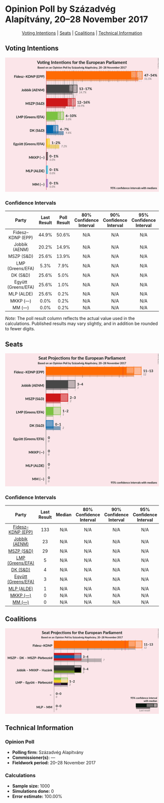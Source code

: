 # Opinion Poll by Századvég Alapítvány, 20–28 November 2017

<p align="center"><a href="#voting-intentions">Voting Intentions</a> | <a href="#seats">Seats</a> | <a href="#coalitions">Coalitions</a> | <a href="#technical-information">Technical Information</a></p>

## Voting Intentions

![Graph with voting intentions not yet produced](2017-11-28-SzázadvégAlapítvány.png "Voting Intentions")

### Confidence Intervals

| Party | Last Result | Poll Result | 80% Confidence Interval | 90% Confidence Interval | 95% Confidence Interval | 99% Confidence Interval |
|:-----:|:-----------:|:-----------:|:-----------------------:|:-----------------------:|:-----------------------:|:-----------------------:|
| Fidesz–KDNP (EPP) | 44.9% | 50.6% | N/A |N/A |N/A |N/A |
| Jobbik (AENM) | 20.2% | 14.9% | N/A |N/A |N/A |N/A |
| MSZP (S&D) | 25.6% | 13.9% | N/A |N/A |N/A |N/A |
| LMP (Greens/EFA) | 5.3% | 7.9% | N/A |N/A |N/A |N/A |
| DK (S&D) | 25.6% | 5.0% | N/A |N/A |N/A |N/A |
| Együtt (Greens/EFA) | 25.6% | 1.0% | N/A |N/A |N/A |N/A |
| MLP (ALDE) | 25.6% | 0.2% | N/A |N/A |N/A |N/A |
| MKKP (—) | 0.0% | 0.2% | N/A |N/A |N/A |N/A |
| MM (—) | 0.0% | 0.2% | N/A |N/A |N/A |N/A |

*Note:* The poll result column reflects the actual value used in the calculations. Published results may vary slightly, and in addition be rounded to fewer digits.

## Seats

![Graph with seats not yet produced](2017-11-28-SzázadvégAlapítvány-seats.png "Seats")

### Confidence Intervals

| Party | Last Result | Median | 80% Confidence Interval | 90% Confidence Interval | 95% Confidence Interval | 99% Confidence Interval |
|:-----:|:-----------:|:------:|:-----------------------:|:-----------------------:|:-----------------------:|:-----------------------:|
| <a href="#fidesz–kdnp-(epp)">Fidesz–KDNP (EPP)</a> | 133 | N/A | N/A |N/A |N/A |N/A |
| <a href="#jobbik-(aenm)">Jobbik (AENM)</a> | 23 | N/A | N/A |N/A |N/A |N/A |
| <a href="#mszp-(s&d)">MSZP (S&D)</a> | 29 | N/A | N/A |N/A |N/A |N/A |
| <a href="#lmp-(greens/efa)">LMP (Greens/EFA)</a> | 5 | N/A | N/A |N/A |N/A |N/A |
| <a href="#dk-(s&d)">DK (S&D)</a> | 4 | N/A | N/A |N/A |N/A |N/A |
| <a href="#együtt-(greens/efa)">Együtt (Greens/EFA)</a> | 3 | N/A | N/A |N/A |N/A |N/A |
| <a href="#mlp-(alde)">MLP (ALDE)</a> | 1 | N/A | N/A |N/A |N/A |N/A |
| <a href="#mkkp-(—)">MKKP (—)</a> | 0 | N/A | N/A |N/A |N/A |N/A |
| <a href="#mm-(—)">MM (—)</a> | 0 | N/A | N/A |N/A |N/A |N/A |


## Coalitions

![Graph with coalitions seats not yet produced](2017-11-28-SzázadvégAlapítvány-coalitions-seats.png "Coalitions Seats")


## Technical Information

### Opinion Poll

+ **Polling firm:** Századvég Alapítvány
+ **Commissioner(s):** —
+ **Fieldwork period:** 20–28 November 2017

### Calculations

+ **Sample size:** 1000
+ **Simulations done:** 0
+ **Error estimate:** 100.00%

